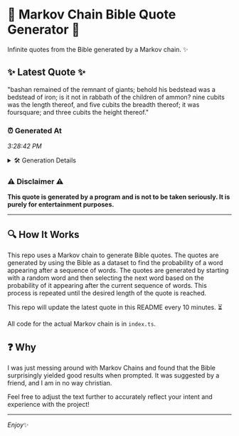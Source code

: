 # 📖 Markov Chain Bible Quote Generator 📖

Infinite quotes from the Bible generated by a Markov chain. ✨

## ✨ Latest Quote ✨
"bashan remained of the remnant of giants; behold his bedstead was a bedstead of iron; is it not in rabbath of the children of ammon? nine cubits was the length thereof, and five cubits the breadth thereof; it was foursquare; and three cubits the height thereof."

### ⏰ Generated At
*3:28:42 PM*

<details>
    <summary>🛠️ Generation Details</summary>
    <p>
        <strong>🌱 Seed:</strong> bashan<br>
        <strong>🔄 Iterations:</strong> 45<br>
        <strong>📜 Context History:</strong><br>[ bashan ]: remained<br>[ bashan, remained ]: of<br>[ bashan, remained, of ]: the<br>[ bashan, remained, of, the ]: remnant<br>[ bashan, remained, of, the, remnant ]: of<br>[ bashan, remained, of, the, remnant, of ]: giants;<br>[ remained, of, the, remnant, of, giants; ]: behold<br>[ of, the, remnant, of, giants;, behold ]: his<br>[ the, remnant, of, giants;, behold, his ]: bedstead<br>[ remnant, of, giants;, behold, his, bedstead ]: was<br>[ of, giants;, behold, his, bedstead, was ]: a<br>[ giants;, behold, his, bedstead, was, a ]: bedstead<br>[ behold, his, bedstead, was, a, bedstead ]: of<br>[ his, bedstead, was, a, bedstead, of ]: iron;<br>[ bedstead, was, a, bedstead, of, iron; ]: is<br>[ was, a, bedstead, of, iron;, is ]: it<br>[ a, bedstead, of, iron;, is, it ]: not<br>[ bedstead, of, iron;, is, it, not ]: in<br>[ of, iron;, is, it, not, in ]: rabbath<br>[ iron;, is, it, not, in, rabbath ]: of<br>[ is, it, not, in, rabbath, of ]: the<br>[ it, not, in, rabbath, of, the ]: children<br>[ not, in, rabbath, of, the, children ]: of<br>[ in, rabbath, of, the, children, of ]: ammon?<br>[ rabbath, of, the, children, of, ammon? ]: nine<br>[ of, the, children, of, ammon?, nine ]: cubits<br>[ the, children, of, ammon?, nine, cubits ]: was<br>[ children, of, ammon?, nine, cubits, was ]: the<br>[ of, ammon?, nine, cubits, was, the ]: length<br>[ ammon?, nine, cubits, was, the, length ]: thereof,<br>[ nine, cubits, was, the, length, thereof, ]: and<br>[ cubits, was, the, length, thereof,, and ]: five<br>[ was, the, length, thereof,, and, five ]: cubits<br>[ the, length, thereof,, and, five, cubits ]: the<br>[ length, thereof,, and, five, cubits, the ]: breadth<br>[ thereof,, and, five, cubits, the, breadth ]: thereof;<br>[ and, five, cubits, the, breadth, thereof; ]: it<br>[ five, cubits, the, breadth, thereof;, it ]: was<br>[ cubits, the, breadth, thereof;, it, was ]: foursquare;<br>[ the, breadth, thereof;, it, was, foursquare; ]: and<br>[ breadth, thereof;, it, was, foursquare;, and ]: three<br>[ thereof;, it, was, foursquare;, and, three ]: cubits<br>[ it, was, foursquare;, and, three, cubits ]: the<br>[ was, foursquare;, and, three, cubits, the ]: height<br>[ foursquare;, and, three, cubits, the, height ]: thereof.<br>
    </p>
</details>

### ⚠️ Disclaimer ⚠️
**This quote is generated by a program and is not to be taken seriously. It is purely for entertainment purposes.**

---

## 🔍 How It Works

This repo uses a Markov chain to generate Bible quotes. The quotes are generated by using the Bible as a dataset to find the probability of a word appearing after a sequence of words. The quotes are generated by starting with a random word and then selecting the next word based on the probability of it appearing after the current sequence of words. This process is repeated until the desired length of the quote is reached.

This repo will update the latest quote in this README every 10 minutes. ⏳

All code for the actual Markov chain is in `index.ts`.

## ❓ Why

I was just messing around with Markov Chains and found that the Bible surprisingly yielded good results when prompted. 
It was suggested by a friend, and I am in no way christian.

Feel free to adjust the text further to accurately reflect your intent and experience with the project!

---

*Enjoy*✨
